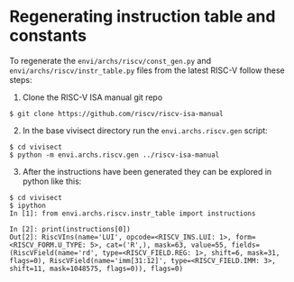 # Regenerating instruction table and constants
To regenerate the `envi/archs/riscv/const_gen.py` and
`envi/archs/riscv/instr_table.py` files from the latest RISC-V follow these
steps:
1. Clone the RISC-V ISA manual git repo
```
$ git clone https://github.com/riscv/riscv-isa-manual
```
2. In the base vivisect directory run the `envi.archs.riscv.gen` script:
```
$ cd vivisect
$ python -m envi.archs.riscv.gen ../riscv-isa-manual
```
3. After the instructions have been generated they can be explored in python
   like this:
```
$ cd vivisect
$ ipython
In [1]: from envi.archs.riscv.instr_table import instructions

In [2]: print(instructions[0])
Out[2]: RiscVIns(name='LUI', opcode=<RISCV_INS.LUI: 1>, form=<RISCV_FORM.U_TYPE: 5>, cat=('R',), mask=63, value=55, fields=(RiscVField(name='rd', type=<RISCV_FIELD.REG: 1>, shift=6, mask=31, flags=0), RiscVField(name='imm[31:12]', type=<RISCV_FIELD.IMM: 3>, shift=11, mask=1048575, flags=0)), flags=0)
```

